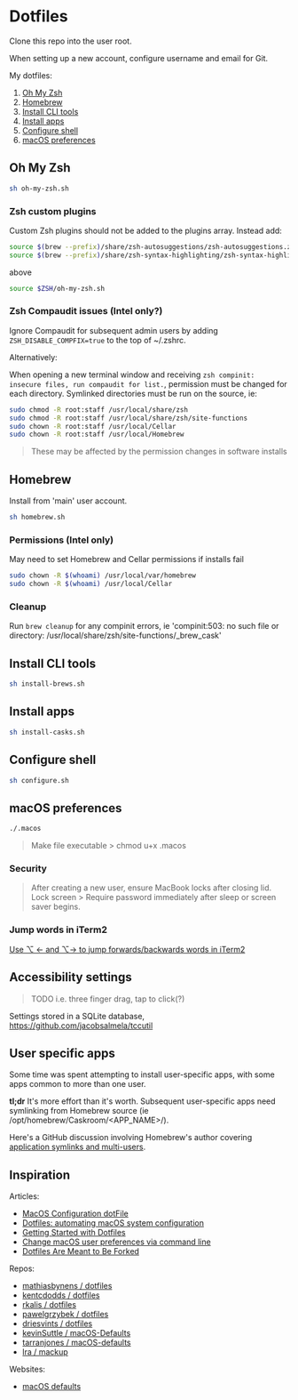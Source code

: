 # Dotfiles

Clone this repo into the user root.

When setting up a new account, configure username and email for Git.

My dotfiles:

1. [Oh My Zsh](#oh-my-zsh)
1. [Homebrew](#homebrew)
1. [Install CLI tools](#install-cli-tools)
1. [Install apps](#install-apps)
1. [Configure shell](#configure-shell)
1. [macOS preferences](#macos-preferences)

## Oh My Zsh

```bash
sh oh-my-zsh.sh
```

### Zsh custom plugins

Custom Zsh plugins should not be added to the plugins array. Instead add:

```bash
source $(brew --prefix)/share/zsh-autosuggestions/zsh-autosuggestions.zsh
source $(brew --prefix)/share/zsh-syntax-highlighting/zsh-syntax-highlighting.zsh
```

above

```bash
source $ZSH/oh-my-zsh.sh
```

### Zsh Compaudit issues (Intel only?)

Ignore Compaudit for subsequent admin users by adding `ZSH_DISABLE_COMPFIX=true` to the top of ~/.zshrc.

Alternatively:

When opening a new terminal window and receiving `zsh compinit: insecure files, run compaudit for list.`, permission must be changed for each directory. Symlinked directories must be run on the source, ie:

```bash
sudo chmod -R root:staff /usr/local/share/zsh
sudo chmod -R root:staff /usr/local/share/zsh/site-functions
sudo chown -R root:staff /usr/local/Cellar
sudo chown -R root:staff /usr/local/Homebrew
```

> These may be affected by the permission changes in software installs

## Homebrew

Install from 'main' user account.

```bash
sh homebrew.sh
```

### Permissions (Intel only)

May need to set Homebrew and Cellar permissions if installs fail

```bash
sudo chown -R $(whoami) /usr/local/var/homebrew
sudo chown -R $(whoami) /usr/local/Cellar
```

### Cleanup

Run `brew cleanup` for any compinit errors, ie 'compinit:503: no such file or directory: /usr/local/share/zsh/site-functions/_brew_cask'

## Install CLI tools

```bash
sh install-brews.sh
```

## Install apps

```bash
sh install-casks.sh
```

## Configure shell

```bash
sh configure.sh
```

## macOS preferences

```bash
./.macos
```

> Make file executable > chmod u+x .macos

### Security

> After creating a new user, ensure MacBook locks after closing lid. Lock screen > Require password immediately after sleep or screen saver begins.

### Jump words in iTerm2

[Use ⌥ ← and ⌥→ to jump forwards/backwards words in iTerm2](https://coderwall.com/p/h6yfda/use-and-to-jump-forwards-backwards-words-in-iterm-2-on-os-x)

## Accessibility settings

> TODO i.e. three finger drag, tap to click(?)

Settings stored in a SQLite database, https://github.com/jacobsalmela/tccutil

## User specific apps

Some time was spent attempting to install user-specific apps, with some apps common to more than one user.

__tl;dr__
It's more effort than it's worth. Subsequent user-specific apps need symlinking from Homebrew source (ie /opt/homebrew/Caskroom/<APP_NAME>/<VERSION>).

Here's a GitHub discussion involving Homebrew's author covering [application symlinks and multi-users](https://github.com/Homebrew/homebrew-cask/issues/11584).

## Inspiration

Articles:

+ [MacOS Configuration dotFile](https://wilsonmar.github.io/dotfiles/)
+ [Dotfiles: automating macOS system configuration](https://kalis.me/dotfiles-automating-macos-system-configuration/)
+ [Getting Started with Dotfiles](https://driesvints.com/blog/getting-started-with-dotfiles/)
+ [Change macOS user preferences via command line](https://pawelgrzybek.com/change-macos-user-preferences-via-command-line/)
+ [Dotfiles Are Meant to Be Forked](https://zachholman.com/2010/08/dotfiles-are-meant-to-be-forked/)

Repos:

+ [mathiasbynens / dotfiles](https://github.com/mathiasbynens/dotfiles)
+ [kentcdodds / dotfiles](https://github.com/kentcdodds/dotfiles)
+ [rkalis / dotfiles](https://github.com/rkalis/dotfiles)
+ [pawelgrzybek / dotfiles](https://github.com/pawelgrzybek/dotfiles)
+ [driesvints / dotfiles](https://github.com/driesvints/dotfiles)
+ [kevinSuttle / macOS-Defaults](https://github.com/kevinSuttle/macOS-Defaults)
+ [tarranjones / macOS-defaults](https://github.com/tarranjones/macOS-defaults)
+ [lra / mackup](https://github.com/lra/mackup)

Websites:

+ [macOS defaults](https://macos-defaults.com/)
